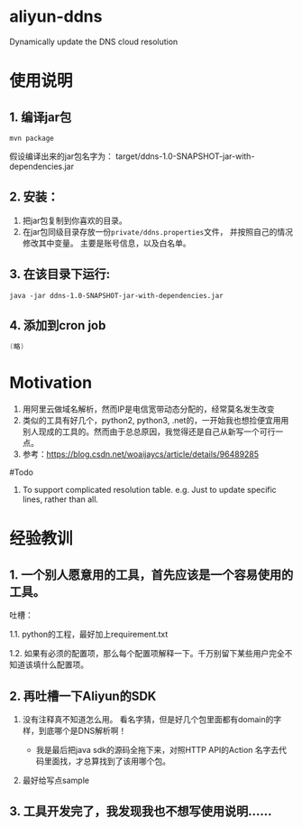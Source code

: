 # aliyun-ddns
Dynamically update the DNS cloud resolution

# 使用说明
##  1. 编译jar包
```shell
mvn package
```
假设编译出来的jar包名字为： target/ddns-1.0-SNAPSHOT-jar-with-dependencies.jar
 
##  2. 安装：
1. 把jar包复制到你喜欢的目录。
2. 在jar包同级目录存放一份`private/ddns.properties`文件， 并按照自己的情况修改其中变量。 主要是账号信息，以及白名单。

## 3. 在该目录下运行:
```
java -jar ddns-1.0-SNAPSHOT-jar-with-dependencies.jar
```
## 4. 添加到cron job 
```java
(略)
```

# Motivation
1. 用阿里云做域名解析，然而IP是电信宽带动态分配的，经常莫名发生改变
2. 类似的工具有好几个，python2, python3, .net的，一开始我也想捡便宜用用别人现成的工具的。然而由于总总原因，我觉得还是自己从新写一个可行一点。
3. 参考：https://blog.csdn.net/woaijaycs/article/details/96489285

#Todo
1. To support complicated resolution table. e.g. Just to update specific lines, rather than all. 

# 经验教训
## 1. 一个别人愿意用的工具，首先应该是一个容易使用的工具。
吐槽：

1.1. python的工程，最好加上requirement.txt

1.2. 如果有必须的配置项，那么每个配置项解释一下。千万别留下某些用户完全不知道该填什么配置项。

## 2. 再吐槽一下Aliyun的SDK
1. 没有注释真不知道怎么用。 看名字猜，但是好几个包里面都有domain的字样，到底哪个是DNS解析啊！
   - 我是最后把java sdk的源码全拖下来，对照HTTP API的Action 名字去代码里面找，才总算找到了该用哪个包。 
   
2. 最好给写点sample

## 3. 工具开发完了，我发现我也不想写使用说明……
